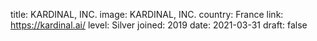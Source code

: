 


title: KARDINAL, INC.
image: KARDINAL, INC.
country: France
link: https://kardinal.ai/
level: Silver
joined: 2019
date: 2021-03-31
draft: false
